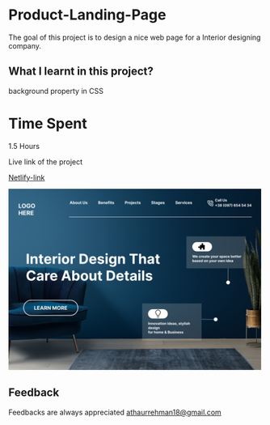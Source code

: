 # Product-Landing-Page
The goal of this project is to design a nice web page for a Interior designing company.

## What I learnt in this project?

background property in CSS

# Time Spent
1.5 Hours

Live link of the project

[Netlify-link](https://interior-designing-homepage.netlify.app/)


![output](/images/download%20(1).png)

## Feedback

Feedbacks are always appreciated athaurrehman18@gmail.com